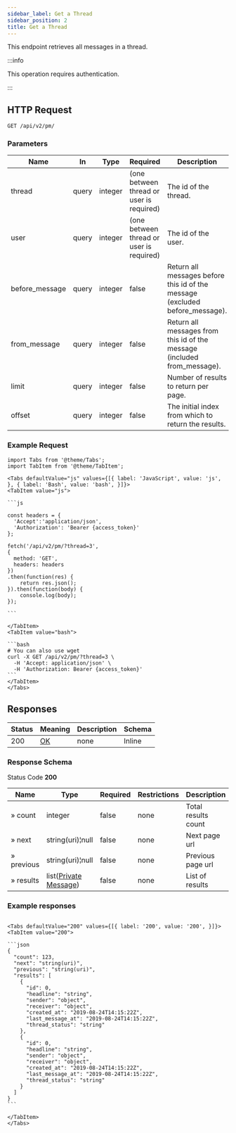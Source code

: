 ```yaml
---
sidebar_label: Get a Thread
sidebar_position: 2
title: Get a Thread
---
```


This endpoint retrieves all messages in a thread.


:::info

This operation requires authentication.

:::


## HTTP Request

`GET /api/v2/pm/`

### Parameters

|Name|In|Type|Required|Description|
|---|---|---|---|---|
|thread|query|integer|(one between thread or user is required)|The id of the thread.|
|user|query|integer|(one between thread or user is required)|The id of the user.|
|before_message|query|integer|false|Return all messages before this id of the message (excluded before_message).|
|from_message|query|integer|false|Return all messages from this id of the message (included from_message).|
|limit|query|integer|false|Number of results to return per page.|
|offset|query|integer|false|The initial index from which to return the results.|


### Example Request

````mdx-code-block
import Tabs from '@theme/Tabs';
import TabItem from '@theme/TabItem';

<Tabs defaultValue="js" values={[{ label: 'JavaScript', value: 'js', }, { label: 'Bash', value: 'bash', }]}>
<TabItem value="js">

```js

const headers = {
  'Accept':'application/json',
  'Authorization': 'Bearer {access_token}'
};

fetch('/api/v2/pm/?thread=3',
{
  method: 'GET',
  headers: headers
})
.then(function(res) {
    return res.json();
}).then(function(body) {
    console.log(body);
});

```

</TabItem>
<TabItem value="bash">

```bash
# You can also use wget
curl -X GET /api/v2/pm/?thread=3 \
  -H 'Accept: application/json' \
  -H 'Authorization: Bearer {access_token}'
```
</TabItem>
</Tabs>
````

## Responses

|Status|Meaning|Description|Schema|
|---|---|---|---|
|200|[OK](https://tools.ietf.org/html/rfc7231#section-6.3.1)|none|Inline|

### Response Schema

Status Code **200**

|Name|Type|Required|Restrictions|Description|
|---|---|---|---|---|
|» count|integer|false|none|Total results count|
|» next|string(uri)¦null|false|none|Next page url|
|» previous|string(uri)¦null|false|none|Previous page url|
|» results|list([Private Message](/docs/apireference/v2/schemas/private_message))|false|none|List of results|

### Example responses


````mdx-code-block

<Tabs defaultValue="200" values={[{ label: '200', value: '200', }]}>
<TabItem value="200">

```json
{
  "count": 123,
  "next": "string(uri)",
  "previous": "string(uri)",
  "results": [ 
    {
      "id": 0,
      "headline": "string",
      "sender": "object",
      "receiver": "object",
      "created_at": "2019-08-24T14:15:22Z",
      "last_message_at": "2019-08-24T14:15:22Z",
      "thread_status": "string"
    },
    {
      "id": 0,
      "headline": "string",
      "sender": "object",
      "receiver": "object",
      "created_at": "2019-08-24T14:15:22Z",
      "last_message_at": "2019-08-24T14:15:22Z",
      "thread_status": "string"
    }    
  ]
}
```

</TabItem>
</Tabs>
````




